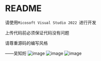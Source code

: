 # README
请使用`Micosoft Visual Studio 2022 `进行开发

上传代码前必须保证代码没有问题

请尊重源码的编写风格

——吴知烆
![image](https://github.com/user-attachments/assets/8997f883-0754-49ef-9517-32112721d39f)
![image](https://github.com/user-attachments/assets/e99c2029-7163-437f-abf9-57e22d939e94)
![image](https://github.com/user-attachments/assets/465c7842-2ebe-4a24-bd40-c5813fc63d00)
